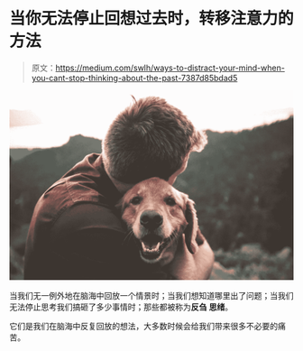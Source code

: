 # 当你无法停止回想过去时，转移注意力的方法

> 原文：<https://medium.com/swlh/ways-to-distract-your-mind-when-you-cant-stop-thinking-about-the-past-7387d85bdad5>

![](img/921ceb6c8bc914065030787202f51a00.png)

当我们无一例外地在脑海中回放一个情景时；当我们想知道哪里出了问题；当我们无法停止思考我们搞砸了多少事情时；那些都被称为**反刍** **思绪**。

它们是我们在脑海中反复回放的想法，大多数时候会给我们带来很多不必要的痛苦。